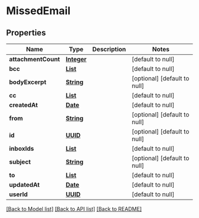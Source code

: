 # MissedEmail
## Properties

Name | Type | Description | Notes
------------ | ------------- | ------------- | -------------
**attachmentCount** | [**Integer**](integer) |  | [default to null]
**bcc** | [**List**](string) |  | [default to null]
**bodyExcerpt** | [**String**](string) |  | [optional] [default to null]
**cc** | [**List**](string) |  | [default to null]
**createdAt** | [**Date**](DateTime) |  | [default to null]
**from** | [**String**](string) |  | [optional] [default to null]
**id** | [**UUID**](UUID) |  | [optional] [default to null]
**inboxIds** | [**List**](UUID) |  | [default to null]
**subject** | [**String**](string) |  | [optional] [default to null]
**to** | [**List**](string) |  | [default to null]
**updatedAt** | [**Date**](DateTime) |  | [default to null]
**userId** | [**UUID**](UUID) |  | [default to null]

[[Back to Model list]](../README#documentation-for-models) [[Back to API list]](../README#documentation-for-api-endpoints) [[Back to README]](../README)

